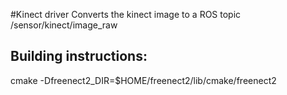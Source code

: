 #Kinect driver
Converts the kinect image to a ROS topic /sensor/kinect/image_raw

## Building instructions:
cmake -Dfreenect2_DIR=$HOME/freenect2/lib/cmake/freenect2
